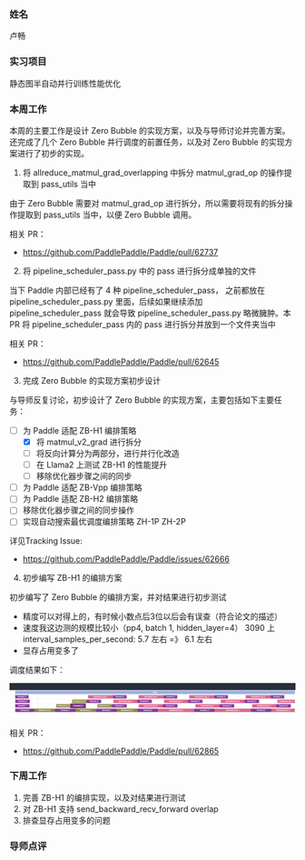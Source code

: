 ### 姓名

卢畅

### 实习项目

静态图半自动并行训练性能优化

### 本周工作

本周的主要工作是设计 Zero Bubble 的实现方案，以及与导师讨论并完善方案。还完成了几个 Zero Bubble 并行调度的前置任务，以及对 Zero Bubble 的实现方案进行了初步的实现。

1. 将 allreduce_matmul_grad_overlapping 中拆分 matmul_grad_op 的操作提取到 pass_utils 当中

由于 Zero Bubble 需要对 matmul_grad_op 进行拆分，所以需要将现有的拆分操作提取到 pass_utils 当中，以便 Zero Bubble 调用。

相关 PR：

- https://github.com/PaddlePaddle/Paddle/pull/62737

2. 将 pipeline_scheduler_pass.py 中的 pass 进行拆分成单独的文件

当下 Paddle 内部已经有了 4 种 pipeline_scheduler_pass， 之前都放在 pipeline_scheduler_pass.py 里面，后续如果继续添加 pipeline_scheduler_pass 就会导致 pipeline_scheduler_pass.py 略微臃肿。本 PR 将 pipeline_scheduler_pass 内的 pass 进行拆分并放到一个文件夹当中

相关 PR：

- https://github.com/PaddlePaddle/Paddle/pull/62645

3. 完成 Zero Bubble 的实现方案初步设计

与导师反复讨论，初步设计了 Zero Bubble 的实现方案，主要包括如下主要任务：

- [ ] 为 Paddle 适配 ZB-H1 编排策略
    - [x] 将 matmul_v2_grad 进行拆分 
    - [ ] 将反向计算分为两部分，进行并行化改造 
    - [ ] 在 Llama2 上测试 ZB-H1 的性能提升
    - [ ] 移除优化器步骤之间的同步
- [ ] 为 Paddle 适配 ZB-Vpp 编排策略
- [ ] 为 Paddle 适配 ZB-H2 编排策略
- [ ] 移除优化器步骤之间的同步操作
- [ ] 实现自动搜索最优调度编排策略 ZH-1P ZH-2P

详见Tracking Issue:

- https://github.com/PaddlePaddle/Paddle/issues/62666

4. 初步编写 ZB-H1 的编排方案

初步编写了 Zero Bubble 的编排方案，并对结果进行初步测试

- 精度可以对得上的，有时候小数点后3位以后会有误查（符合论文的描述）
- 速度我这边测的规模比较小（pp4, batch 1, hidden_layer=4） 3090 上 interval_samples_per_second: 5.7 左右 =》 6.1 左右
- 显存占用变多了

调度结果如下：

![picture 0](images/25cfdeea08f72bb8d399f6bf6a114fcd90df0fc20c3cb30a5a1a1fab348d474c.png)  


相关 PR：

- https://github.com/PaddlePaddle/Paddle/pull/62865

### 下周工作

1. 完善 ZB-H1 的编排实现，以及对结果进行测试
2. 对 ZB-H1 支持 send_backward_recv_forward overlap
3. 排查显存占用变多的问题

### 导师点评

